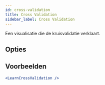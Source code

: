 ```yaml
---
id: cross-validation
title: Cross Validation
sidebar_label: Cross Validation
---
```


Een visualisatie die de kruisvalidatie verklaart.

## Opties



## Voorbeelden

```jsx live
<LearnCrossValidation />
```

